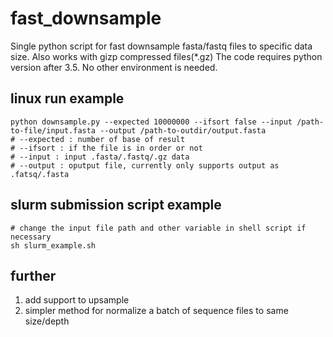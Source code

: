 # fast_downsample


Single python script for fast downsample fasta/fastq files to specific data size. Also works with gizp compressed files(*.gz)
The code requires python version after 3.5. No other environment is needed. 


## linux run example
```
python downsample.py --expected 10000000 --ifsort false --input /path-to-file/input.fasta --output /path-to-outdir/output.fasta
# --expected : number of base of result
# --ifsort : if the file is in order or not
# --input : input .fasta/.fastq/.gz data
# --output : oputput file, currently only supports output as .fatsq/.fasta
```

## slurm submission script example
```
# change the input file path and other variable in shell script if necessary
sh slurm_example.sh
```

## further
1. add support to upsample
2. simpler method for normalize a batch of sequence files to same size/depth
